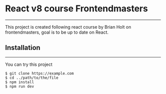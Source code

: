 # React v8 course Frontendmasters

---

This project is created following react course by Brian Holt on frontendmasters, goal is to be up to date on React.

## Installation

---

You can try this project

```
$ git clone https://example.com
$ cd ../path/to/the/file
$ npm install
$ npm run dev
```
